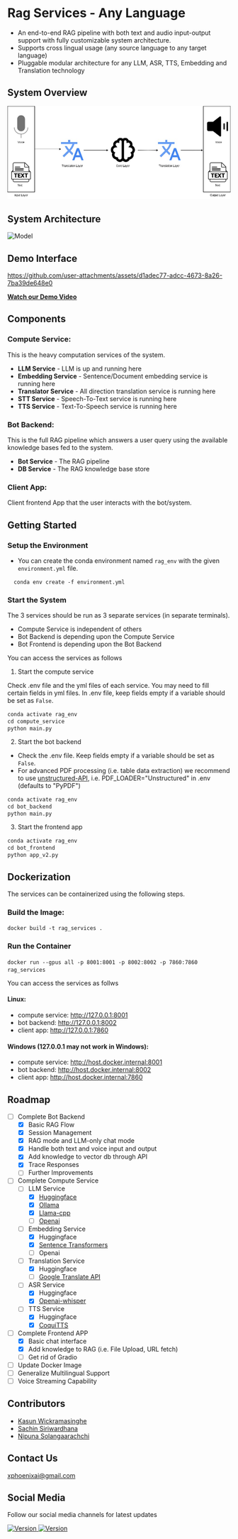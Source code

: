 # Rag Services - Any Language

 - An end-to-end RAG pipeline with both text and audio input-output support with fully customizable system architecture.
 - Supports cross lingual usage (any source language to any target language)
 - Pluggable modular architecture for any LLM, ASR, TTS, Embedding and Translation technology 

## System Overview
![Model](img/overall_system.jpeg)

## System Architecture
![Model](img/architecture.png)

## Demo Interface

https://github.com/user-attachments/assets/d1adec77-adcc-4673-8a26-7ba39de648e0

[//]: # (## Demo Interface)
[//]: # (![Model]&#40;img/sample_chat.png&#41;)

[**Watch our Demo Video**](https://drive.google.com/file/d/1yqi3q2ZIxqeI7gozgqBCAk5PSUeSyaBv/view?usp=sharing)

## Components
### Compute Service:
This is the heavy computation services of the system.
- **LLM Service** - LLM is up and running here
- **Embedding Service** - Sentence/Document embedding service is running here
- **Translator Service** - All direction translation service is running here
- **STT Service** - Speech-To-Text service is running here
- **TTS Service** - Text-To-Speech service is running here

### Bot Backend:
This is the full RAG pipeline which answers a user query using the available knowledge bases fed to the system.

- **Bot Service** - The RAG pipeline
- **DB Service** - The RAG knowledge base store
### Client App:
Client frontend App that the user interacts with the bot/system.

## Getting Started

### Setup the Environment

  * You can create the conda environment named `rag_env` with the given `environment.yml` file.
  ```shell
    conda env create -f environment.yml
  ```

### Start the System

The 3 services should be run as 3 separate services (in separate terminals).
- Compute Service is independent of others
- Bot Backend is depending upon the Compute Service
- Bot Frontend is depending upon the Bot Backend

You can access the services as follows

1. Start the compute service

Check .env file and the yml files of each service. You may need to fill certain fields in yml files. In .env file, keep fields empty if a variable should be set as `False`.
```
conda activate rag_env
cd compute_service
python main.py
```

2. Start the bot backend

- Check the .env file. Keep fields empty if a variable should be set as `False`.
- For advanced PDF processing (i.e. table data extraction) we recommend to use [unstructured-API](https://github.com/Unstructured-IO/unstructured-api), i.e. PDF_LOADER="Unstructured" in .env (defaults to "PyPDF")
```
conda activate rag_env
cd bot_backend
python main.py
```

3. Start the frontend app
```
conda activate rag_env
cd bot_frontend
python app_v2.py
```


## Dockerization

The services can be containerized using the following steps.
### Build the Image:
```docker build -t rag_services .```

### Run the Container
```docker run --gpus all -p 8001:8001 -p 8002:8002 -p 7860:7860 rag_services```

You can access the services as follws
#### Linux:
- compute service: http://127.0.0.1:8001
- bot backend: http://127.0.0.1:8002
- client app: http://127.0.0.1:7860

#### Windows (127.0.0.1 may not work in Windows):
- compute service: http://host.docker.internal:8001
- bot backend: http://host.docker.internal:8002
- client app: http://host.docker.internal:7860

## Roadmap

- [ ] Complete Bot Backend
    - [x] Basic RAG Flow
    - [x] Session Management
    - [x] RAG mode and LLM-only chat mode
    - [x] Handle both text and voice input and output
    - [x] Add knowledge to vector db through API
    - [x] Trace Responses
    - [ ] Further Improvements
- [ ] Complete Compute Service
    - [ ] LLM Service
        - [x] [Huggingface](https://huggingface.co/)
        - [x] [Ollama](https://ollama.com/)
        - [x] [Llama-cpp](https://github.com/ggerganov/llama.cpp)
        - [ ] [Openai](https://openai.com/api/)
    - [ ] Embedding Service
        - [x] Huggingface
        - [x] [Sentence Transformers](https://sbert.net/)
        - [ ] Openai
    - [ ] Translation Service
        - [x] Huggingface
        - [ ] [Google Translate API](https://cloud.google.com/translate/docs/reference/rest)
    - [ ] ASR Service
        - [x] Huggingface
        - [x] [Openai-whisper](https://github.com/openai/whisper)
    - [ ] TTS Service
        - [x] Huggingface
        - [x] [CoquiTTS](https://github.com/coqui-ai/TTS)
- [ ] Complete Frontend APP
    - [x] Basic chat interface
    - [x] Add knowledge to RAG (i.e. File Upload, URL fetch)
    - [ ] Get rid of Gradio
- [ ] Update Docker Image
- [ ] Generalize Multilingual Support
- [ ] Voice Streaming Capability

## Contributors

- [Kasun Wickramasinghe](https://www.linkedin.com/in/kasun-wickramasinghe-7b746a152/)
- [Sachin Siriwardhana](https://www.linkedin.com/in/sachinsiriwardhana/)
- [Nipuna Solangaarachchi](https://www.linkedin.com/in/nipuna-solangaarachchi-00136b15b/)

## Contact Us

[xphoenixai@gmail.com](mailto:xphoenixai@gmail.com)

## Social Media

Follow our social media channels for latest updates

<a href="https://www.linkedin.com/company/xphoenix-ai">
    <img src="img/Linkedin_icon.png" alt="Version" width="50" height="50">
</a>
<a href="https://web.facebook.com/profile.php?id=61571067352559">
    <img src="img/Facebook_icon.png" alt="Version" width="50" height="50">
</a>
